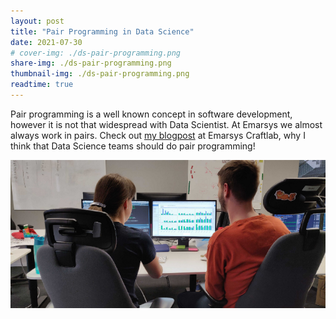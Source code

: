 ```yaml
---
layout: post
title: "Pair Programming in Data Science"
date: 2021-07-30
# cover-img: ./ds-pair-programming.png
share-img: ./ds-pair-programming.png
thumbnail-img: ./ds-pair-programming.png
readtime: true
---
```


Pair programming is a well known concept in software development, however it is not that widespread with Data Scientist. At Emarsys we almost always work in pairs. Check out [my blogpost](https://blog.craftlab.hu/pair-datasciencing-5e74d0386448) at Emarsys Craftlab, why I think that Data Science teams should do pair programming!

[![pair-programming](../ds-pair-programming.png)](https://blog.craftlab.hu/pair-datasciencing-5e74d0386448)
